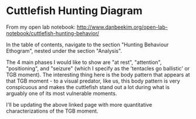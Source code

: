 # Cuttlefish Hunting Diagram

From my open lab notebook: http://www.danbeekim.org/open-lab-notebook/cuttlefish-hunting-behavior/

In the table of contents, navigate to the section "Hunting Behaviour Ethogram", nested under the section "Analysis". 

The 4 main phases I would like to show are "at rest", "attention", "positioning", and "seizure" (which I specify as the 'tentacles go ballistic' or TGB moment). The interesting thing here is the body pattern that appears at that TGB moment - to a visual predator, like us, this body pattern is very conspicuous and makes the cuttlefish stand out a lot during what is arguably one of its most vulnerable moments. 

I'll be updating the above linked page with more quantitative characterizations of the TGB moment. 

